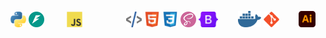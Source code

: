 <p align="center">
    <img src="/assets/python.svg" width="25px" alt="Python" title="Python">
    <img src="/assets/fastapi.svg" width="25px" alt="FastAPI" title="FastAPI"> &nbsp;&nbsp;&nbsp;&nbsp;&nbsp;&nbsp;&nbsp;
    <img src="/assets/javascript.svg" width="25px" alt="JavaScript" title="JavaScript" style="margin-right: 35px;"> &nbsp;&nbsp;&nbsp;&nbsp;&nbsp;&nbsp;&nbsp;
    <img src="/assets/htmx.svg" width="25px" alt="HTMX" title="HTMX">
    <img src="/assets/html5.svg" width="25px" alt="HTML" title="HTML">
    <img src="/assets/css3.svg" width="25px" alt="CSS" title="CSS">
    <img src="/assets/sass.svg" width="25px" alt="SASS" title="SASS">
    <img src="/assets/bootstrap.svg" width="31.5x" alt="Bootstrap" title="Bootstrap">&nbsp;&nbsp;&nbsp;&nbsp;&nbsp;&nbsp;&nbsp;
    <img src="/assets/docker.svg" width="37px" alt="Docker" title="Docker">
    <img src="/assets/git.svg" width="25px" alt="Git" title="Git">&nbsp;&nbsp;&nbsp;&nbsp;&nbsp;&nbsp;&nbsp;
    <img src="/assets/illustrator.svg" width="26.5px" alt="AdobeIllustrator" title="AdobeIllustrator"> 
</p>
